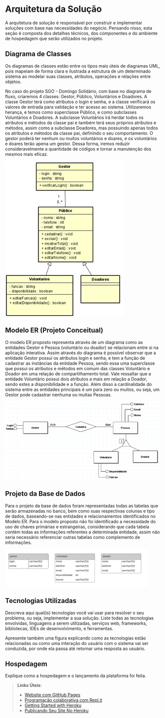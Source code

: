 # Arquitetura da Solução

A arquitetura de solução é responsável por construir e implementar soluções com base nas necessidades do negócio. Pensando nisso, esta seção é composta dos detalhes técnicos, dos componentes e do ambiente de hospedagem que serão utilizados no projeto.

## Diagrama de Classes

Os diagramas de classes estão entre os tipos mais úteis de diagramas UML, pois mapeiam de forma clara e ilustrada a estrutura de um determinado sistema ao modelar suas classes, atributos, operações e relações entre objetos.

No caso do projeto SGO - Domingo Solidário, com base no diagrama de fluxo, criaremos 4 classes: Gestor, Público, Voluntários e Doadores. A classe Gestor terá como atributos o login e senha, e a classe verificará os valores de entrada para validação e ter acesso ao sistema. Utilizaremos herança, e temos como superclasse Público, e como subclasses Voluntários e Doadores. A subclasse Voluntários irá herdar todos os atributos e métodos da classe pai e também terá seus próprios atributos e métodos, assim como a subclasse Doadores, mas possuindo apenas todos os atributos e métodos da classe pai, definindo o seu comportamento. O gestor poderá ter nenhum ou muitos voluntários e doares, e os voluntários e doares terão apena um gestor. Dessa forma, iremos reduzir consideravelmente a quantidade de códigos e tornar a manutenção dos mesmos mais eficaz.

![Diagrama de Classes](img/diagrama-de-classe.png)

## Modelo ER (Projeto Conceitual)

O modelo ER proposto representa através de um diagrama como as entidades Gestor e Pessoa (voluntário ou doador) se relacionam entre si na aplicação interativa. Assim através do diagrama é possível observar que a entidade Gestor possui os atributos login e senha, e tem a função de cadastrar as instâncias da entidade Pessoa, sendo essa uma superclasse que possui os atributos e métodos em comum das classes Voluntário e Doador em uma relação de compartilhamento total. Vale ressaltar que a entidade Voluntário possui dois atributos a mais em relação a Doador, sendo estes a disponibilidade e a função. Além disso a cardinalidade do sistema entre as entidades principais é um para zero ou muitos, ou seja, um Gestor pode cadastrar nenhuma ou muitas Pessoas.

![Modelo ER](img/modelo-ER.png)

## Projeto da Base de Dados

Para o projeto da base de dados foram representadas todas as tabelas que serão armazenadas no banco, bem como suas respectivas colunas e tipo de dados, baseando-se nas entidades e relacionamentos identificados no Modelo ER. Para o modelo proposto não foi identificado a necessidade do uso de chaves primárias e estrangeiras, considerando que cada tabela contém todas as informações referentes a determinada entidade, assim não seria necessário referenciar outras tabelas como complemento de informações.

![Projeto da Base de Dados](img/projeto-base-de-dados.png)

## Tecnologias Utilizadas

Descreva aqui qual(is) tecnologias você vai usar para resolver o seu problema, ou seja, implementar a sua solução. Liste todas as tecnologias envolvidas, linguagens a serem utilizadas, serviços web, frameworks, bibliotecas, IDEs de desenvolvimento, e ferramentas.

Apresente também uma figura explicando como as tecnologias estão relacionadas ou como uma interação do usuário com o sistema vai ser conduzida, por onde ela passa até retornar uma resposta ao usuário.

## Hospedagem

Explique como a hospedagem e o lançamento da plataforma foi feita.

> **Links Úteis**:
>
> - [Website com GitHub Pages](https://pages.github.com/)
> - [Programação colaborativa com Repl.it](https://repl.it/)
> - [Getting Started with Heroku](https://devcenter.heroku.com/start)
> - [Publicando Seu Site No Heroku](http://pythonclub.com.br/publicando-seu-hello-world-no-heroku.html)
